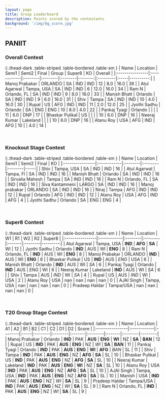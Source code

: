 ```yaml
---
layout: page
title: Group Leaderboard
description: Points scored by the contestants
background: '/img/bg_score.jpg'
---
```

<link href="https://maxcdn.bootstrapcdn.com/bootstrap/3.3.6/css/bootstrap.min.css" rel="stylesheet" />
<script src="https://maxcdn.bootstrapcdn.com/bootstrap/3.3.6/js/bootstrap.min.js"></script>


## PANIIT


### Overall Contest 


{:.thead-dark .table-striped .table-bordered .table-sm }
| Name            | Location    | Semi1   | Semi2   | Final   |   Group | Super8   | KO   |   Overall |
|:----------------|:------------|:--------|:--------|:--------|--------:|:---------|:-----|----------:|
| Manoj Prabakar  | ORLANDO     | SA      | IND     | IND     |      12 | 8.0      | 16.0 |        36 |
| Atul Agarwal    | Tampa, USA  | SA      | IND     | IND     |       6 | 12.0     | 16.0 |        34 |
| Ram N           | Orlando, FL | SA      | IND     | IND     |       9 | 8.0      | 16.0 |        33 |
| Manish Bhatt    | Orlando     | SA      | IND     | IND     |       9 | 6.0      | 16.0 |        31 |
| Shiv            | Tampa       | SA      | IND     | IND     |      10 | 4.0      | 16.0 |        30 |
| Rupal           | US          | AFG     | IND     | IND     |      11 | 2.0      | 12.0 |        25 |
| Jyothi Sadhu    | Orlando     | SA      | ENG     | ENG     |      10 | 8.0      | 4.0  |        22 |
| Pankaj Tyagi    | Orlando     |         |         |         |      11 | 6.0      | DNP  |        17 |
| Bhaskar Pulikal | US          |         |         |         |      10 | 6.0      | DNP  |        16 |
| Neeraj Kumar    | Lakeland    |         |         |         |      10 | 6.0      | DNP  |        16 |
| Atanu Roy       | USA         | AFG     | IND     | AFG     |      10 |          | 4.0  |        14 |

 <br>

### Knockout Stage Contest 


{:.thead-dark .table-striped .table-bordered .table-sm }
| Name            | Location    | Semi1   | Semi2   | Final   |   KO |
|:----------------|:------------|:--------|:--------|:--------|-----:|
| Shiv            | Tampa, USA  | SA      | IND     | IND     |   16 |
| Atul Agarwal    | Tampa, Fl   | SA      | IND     | IND     |   16 |
| Manish Bhatt    | Orlando     | SA      | IND     | IND     |   16 |
| Sirvalia Mahesh | Tampa       | SA      | IND     | IND     |   16 |
| Ram N           | Orlando, FL | SA      | IND     | IND     |   16 |
| Siva Kantamneni | LARGO       | SA      | IND     | IND     |   16 |
| Manoj prabakar  | ORLANDO     | SA      | IND     | IND     |   16 |
| Niraj           | Tampa       | AFG     | IND     | IND     |   12 |
| Rupal           | Orlando     | AFG     | IND     | IND     |   12 |
| Atanu Roy       | USA         | AFG     | IND     | AFG     |    4 |
| Jyothi Sadhu    | Orlando     | SA      | ENG     | ENG     |    4 |

 <br>

### Super8 Contest 


{:.thead-dark .table-striped .table-bordered .table-sm }
| Name            | Location    | W1      | R1      | W2     | R2      |   Super8 |
|:----------------|:------------|:--------|:--------|:-------|:--------|---------:|
| Atul Agarwal    | Tampa, USA  | **IND** | **AFG** | **SA** | WI      |       12 |
| Jyothi Sadhu    | Orlando     | **IND** | AUS     | WI     | **ENG** |        8 |
| Ram N           | Orlando, FL | **IND** | AUS     | WI     | **ENG** |        8 |
| Manoj Prabakar  | ORLANDO     | **IND** | AUS     | WI     | **ENG** |        8 |
| Bhaskar Pulikal | US          | **IND** | AUS     | *ENG*  | USA     |        6 |
| Manish Bhatt    | Orlando     | **IND** | AUS     | WI     | *SA*    |        6 |
| Pankaj Tyagi    | Orlando     | **IND** | AUS     | *ENG*  | WI      |        6 |
| Neeraj Kumar    | Lakeland    | **IND** | AUS     | WI     | *SA*    |        6 |
| Shiv            | Tampa       | AUS     | *IND*   | WI     | *SA*    |        4 |
| Rupal           | US          | AUS     | *IND*   | WI     | USA     |        2 |
| Atanu Roy       | USA         | nan     | nan     | nan    | nan     |        0 |
| AJAI Singh      | Tampa, USA  | nan     | nan     | nan    | nan     |        0 |
| Pradeep Haldar  | Tampa/USA   | nan     | nan     | nan    | nan     |        0 |

 <br>

### T20 Group Stage Contest 


{:.thead-dark .table-striped .table-bordered .table-sm }
| Name            | Location    | A1      | A2   | B1      | B2      | C1     | C2      | D1     | D2      |   Score |
|:----------------|:------------|:--------|:-----|:--------|:--------|:-------|:--------|:-------|:--------|--------:|
| Manoj Prabakar  | Orlando     | **IND** | PAK  | **AUS** | **ENG** | **WI** | NZ      | **SA** | **BAN** |      12 |
| Rupal           | US          | **IND** | PAK  | **AUS** | **ENG** | NZ     | *WI*    | **SA** | **BAN** |      11 |
| Pankaj Tyagi    | Orlando     | **IND** | PAK  | **AUS** | **ENG** | **WI** | **AFG** | *BAN*  | SL      |      11 |
| Shiv            | Tampa       | **IND** | PAK  | **AUS** | **ENG** | NZ     | **AFG** | **SA** | SL      |      10 |
| Bhaskar Pulikal | US          | **IND** | PAK  | **AUS** | **ENG** | NZ     | **AFG** | **SA** | SL      |      10 |
| Neeraj Kumar    | Lakeland    | **IND** | PAK  | **AUS** | **ENG** | **WI** | NZ      | **SA** | SL      |      10 |
| Atanu Roy       | USA         | **IND** | PAK  | **AUS** | **ENG** | NZ     | **AFG** | **SA** | SL      |      10 |
| AJAI Singh      | Tampa, USA  | **IND** | PAK  | **AUS** | **ENG** | NZ     | **AFG** | **SA** | SL      |      10 |
| Manish          | USA         | **IND** | PAK  | **AUS** | **ENG** | NZ     | *WI*    | **SA** | SL      |       9 |
| Pradeep Haldar  | Tampa/USA   | **IND** | PAK  | **AUS** | **ENG** | NZ     | *WI*    | **SA** | SL      |       9 |
| Ram N           | Orlando, FL | **IND** | PAK  | **AUS** | **ENG** | NZ     | *WI*    | **SA** | SL      |       9 |

 <br>


<br>
